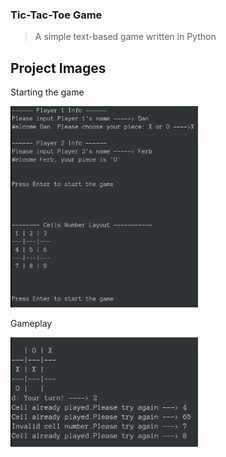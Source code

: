 ### Tic-Tac-Toe Game
> A simple text-based game written in Python

## Project Images
Starting the game

<img src='./img/demo2.png' width=300px>

Gameplay

<img src='./img/demo1.png' width=300px>

